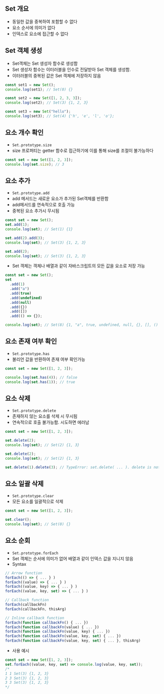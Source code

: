 ## Set 개요

- 동일한 값을 중복하여 포함할 수 없다
- 요소 순서에 의미가 없다
- 인덱스로 요소에 접근할 수 없다

## Set 객체 생성

- Set객체는 Set 생성자 함수로 생성함
- Set 생성자 함수는 이터러블을 인수로 전달받아 Set 객체를 생성함.
- 이터러블의 중복된 값은 Set 객체에 저장하지 않음

```javascript
const set1 = new Set();
console.log(set1); // Set(0) {}

const set2 = new Set([1, 2, 3, 3]);
console.log(set2); // Set(3) {1, 2, 3}

const set3 = new Set("hello");
console.log(set3); // Set(4) {'h', 'e', 'l', 'o'};
```

## 요소 개수 확인

- `Set.prototype.size`
- size 프로퍼티는 getter 함수로 접근하기에 이를 통해 size를 조절이 불가능하다

```javascript
const set = new Set([1, 2, 3]);
console.log(set.size); // 3
```

## 요소 추가

- `Set.prototype.add`
- add 메서드는 새로운 요소가 추가된 Set객체를 반환함
- add메서드를 연속적으로 호출 가능
- 중복된 요소 추가시 무시됨

```javascript
const set = new Set();
set.add(1);
console.log(set); // Set(1) {1}

set.add(2).add(3);
console.log(set); // Set(3) {1, 2, 3}

set.add(2);
console.log(set); // Set(3) {1, 2, 3}
```

- Set 객체는 객체나 배열과 같이 자바스크립트의 모든 값을 요소로 저장 가능

```javascript
const set = new Set();
set
  .add(1)
  .add("a")
  .add(true)
  .add(undefined)
  .add(null)
  .add({})
  .add([])
  .add(() => {});

console.log(set); // Set(8) {1, "a", true, undefined, null, {}, [], () => {}}
```

## 요소 존재 여부 확인

- `Set.prototype.has`
- 불리언 값을 반환하여 존재 여부 확인가능

```javascript
const set = new Set([1, 2, 3]);

console.log(set.has(4)); // false
console.log(set.has(1)); // true
```

## 요소 삭제

- `Set.prototype.delete`
- 존재하지 않는 요소를 삭제 시 무시됨
- 연속적으로 호출 불가능함. 시도하면 에러남

```javascript
const set = new Set([1, 2, 3]);

set.delete(2);
console.log(set); // Set(2) {1, 3}

set.delete(2);
console.log(set); // Set(2) {1, 3}

set.delete(1).delete(3); // TypeError: set.delete( ... ). delete is not a function
```

## 요소 일괄 삭제

- `Set.prototype.clear`
- 모든 요소를 일괄적으로 삭제

```javascript
const set = new Set([1, 2, 3]);

set.clear();
console.log(set); // Set(0) {}
```

## 요소 순회

- `Set.prototype.forEach`
- Set 객체는 순서에 의미가 없어 배열과 같이 인덱스 값을 지니지 않음
- Syntax

```javascript
// Arrow function
forEach(() => { ... } )
forEach((value) => { ... } )
forEach((value, key) => { ... } )
forEach((value, key, set) => { ... } )

// Callback function
forEach(callbackFn)
forEach(callbackFn, thisArg)

// Inline callback function
forEach(function callbackFn() { ... })
forEach(function callbackFn(value) { ... })
forEach(function callbackFn(value, key) { ... })
forEach(function callbackFn(value, key, set) { ... })
forEach(function callbackFn(value, key, set) { ... }, thisArg)
```

- 사용 예시

```javascript
const set = new Set([1, 2, 3]);
set.forEach((value, key, set) => console.log(value, key, set));
/*
1 1 Set(3) {1, 2, 3}
2 3 Set(3) {1, 2, 3}
3 3 Set(3) {1, 2, 3}
*/
```
